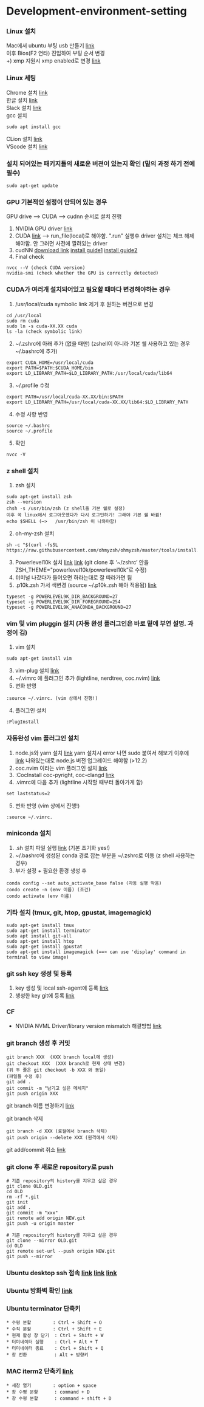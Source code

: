 # Development-environment-setting

### Linux 설치
Mac에서 ubuntu 부팅 usb 만들기 [link](https://lynmp.com/ko/article/roa0ea27bfcdf035b8) \
이후 Bios(F2 연타) 진입하여 부팅 순서 변경 \
+) xmp 지원시 xmp enabled로 변경 [link](https://shine72.tistory.com/18)

### Linux 세팅
Chrome 설치 [link](https://itsfoss.com/install-chrome-ubuntu/) \
한글 설치 [link](https://iworldt.tistory.com/11) \
Slack 설치 [link](https://slack.com/intl/ko-kr/downloads/linux) \
gcc 설치
```
sudo apt install gcc
```
CLion 설치 [link](https://www.jetbrains.com/help/clion/installation-guide.html) \
VScode 설치 [link](https://code.visualstudio.com/docs/setup/linux)

### 설치 되어있는 패키지들의 새로운 버젼이 있는지 확인 (밑의 과정 하기 전에 필수)
```
sudo apt-get update
```
  
### GPU 기본적인 설정이 안되어 있는 경우
GPU drive —> CUDA —> cudnn 순서로 설치 진행
1) NVIDIA GPU driver [link](https://pstudio411.tistory.com/entry/Ubuntu-2004-Nvidia%EB%93%9C%EB%9D%BC%EC%9D%B4%EB%B2%84-%EC%84%A4%EC%B9%98%ED%95%98%EA%B8%B0)
2) CUDA [link](https://developer.nvidia.com/cuda-toolkit-archive) --> run_file(local)로 해야함. ".run" 실행후 driver 설치는 체크 해제해야함. 안 그러면 사전에 깔려있는 driver 
3) cudNN [download link](https://developer.nvidia.com/rdp/cudnn-archive) [install guide1](https://docs.nvidia.com/deeplearning/cudnn/install-guide/index.html) [install guide2](https://kyumdoctor.co.kr/30)
4) Final check
```
nvcc --V (check CUDA version)
nvidia-smi (check whether the GPU is correctly detected)
```

### CUDA가 여러개 설치되어있고 필요할 때마다 변경해야하는 경우
1) /usr/local/cuda symbolic link 제거 후 원하는 버전으로 변경
```
cd /usr/local
sudo rm cuda
sudo ln -s cuda-XX.XX cuda
ls -la (check symbolic link)
```
2) ~/.zshrc에 아래 추가 (없을 때만) (zshell이 아니라 기본 쉘 사용하고 있는 경우 ~/.bashrc에 추가)
```
export CUDA_HOME=/usr/local/cuda
export PATH=$PATH:$CUDA_HOME/bin
export LD_LIBRARY_PATH=$LD_LIBRARY_PATH:/usr/local/cuda/lib64
```
3) ~/.profile 수정
```
export PATH=/usr/local/cuda-XX.XX/bin:$PATH
export LD_LIBRARY_PATH=/usr/local/cuda-XX.XX/lib64:$LD_LIBRARY_PATH
```
4) 수정 사항 반영
```
source ~/.bashrc
source ~/.profile
```
5) 확인
```
nvcc -V
```

### z shell 설치
1) zsh 설치
```
sudo apt-get install zsh
zsh --version
chsh -s /usr/bin/zsh (z shell을 기본 쉘로 설정)
이후 꼭 linux에서 로그아웃했다가 다시 로그인하기! 그래야 기본 쉘 바뀜!
echo $SHELL (—>   /usr/bin/zsh 이 나와야함)
```
2) oh-my-zsh 설치
```
sh -c "$(curl -fsSL https://raw.githubusercontent.com/ohmyzsh/ohmyzsh/master/tools/install.sh)"
```
3) Powerlevel10k 설치 [link](https://velog.io/@t1won/Ubuntu-powerlevel10k-%EC%84%A4%EC%B9%98) [link](https://github.com/romkatv/powerlevel10k#installation)
(git clone 후 ‘~/zshrc’ 안을 ZSH_THEME="powerlevel10k/powerlevel10k”로 수정)
4) 터미널 나갔다가 들어오면 하라는대로 잘 따라가면 됨
5) .p10k.zsh 가서 색변경 (source ~/.p10k.zsh 해야 적용됨) [link](https://github.com/romkatv/powerlevel10k/blob/master/README.md#change-the-color-palette-used-by-your-terminal)
```
typeset -g POWERLEVEL9K_DIR_BACKGROUND=27
typeset -g POWERLEVEL9K_DIR_FOREGROUND=254
typeset -g POWERLEVEL9K_ANACONDA_BACKGROUND=27
```

### vim 및 vim pluggin 설치 (자동 완성 플러그인은 바로 밑에 부연 설명. 과정이 김)
1) vim 설치
```
sudo apt-get install vim
```
3) vim-plug 설치 [link](https://github.com/junegunn/vim-plug/wiki/tutorial)
2) ~/.vimrc 에 플러그인 추가 (lightline, nerdtree, coc.nvim) [link](https://medium.com/@huntie/10-essential-vim-plugins-for-2018-39957190b7a9)
3) 변화 반영
```
:source ~/.vimrc. (vim 상에서 진행!)
```
4) 플러그인 설치 
```
:PlugInstall
```

### 자동완성 vim 플러그인 설치
1) node.js와 yarn 설치 [link](https://blog.system32.kr/205)
yarn 설치시 error 나면 sudo 붙여서 해보기 
이후에 [link](https://jsikim1.tistory.com/158) 나와있는대로 node.js 버전 업그레이드 해야함 (>12.2)
2) coc.nvim 이라는 vim 플러그인 설치 [link](https://github.com/neoclide/coc.nvim)
3) :CocInstall coc-pyright, coc-clangd [link](https://johngrib.github.io/wiki/vim-auto-completion/#cocnvim)
4)  .vimrc에 다음 추가 (lightline 시작할 때부터 돌아가게 함)
```
set laststatus=2
```
5) 변화 반영 (vim 상에서 진행!)
```
:source ~/.vimrc.
```

### miniconda 설치
1) .sh 설치 파일 실행 [link](https://docs.conda.io/en/latest/miniconda.html) (기본 초기화 yes!)
2) ~/.bashrc에 생성된 conda 경로 잡는 부분을 ~/.zshrc로 이동 (z shell 사용하는 경우)
3) 부가 설정 + 필요한 환경 생성 후 
```
conda config --set auto_activate_base false (자동 실행 막음)
condo create -n (env 이름) (조건)
condo activate (env 이름)
```

### 기타 설치 (tmux, git, htop, gpustat, imagemagick)
```
sudo apt-get install tmux
sudo apt-get install terminator
sudo apt install git-all
sudo apt-get install htop
sudo apt-get install gpustat
sudo apt-get install imagemagick (==> can use 'display' command in terminal to view image)
```

### git ssh key 생성 및 등록
1) key 생성 및 local ssh-agent에 등록 [link](https://docs.github.com/en/authentication/connecting-to-github-with-ssh/generating-a-new-ssh-key-and-adding-it-to-the-ssh-agent)
2) 생성한 key git에 등록 [link](https://docs.github.com/en/authentication/connecting-to-github-with-ssh/adding-a-new-ssh-key-to-your-github-account)

### CF
- NVIDIA NVML Driver/library version mismatch 해결방법 [link](https://dfso2222.tistory.com/69)

### git branch 생성 후 커밋
```
git branch XXX  (XXX branch local에 생성)
git checkout XXX  (XXX branch로 현재 상태 변경)
(위 두 줄은 git checkout -b XXX 와 동일)
(파일들 수정 후)
git add .
git commit -m "남기고 싶은 메세지"
git push origin XXX
```
git branch 이름 변경하기 [link](https://thdev.tech/git/2016/12/19/Git-Branch-Name-Change/)

git branch 삭제
```
git branch -d XXX (로컬에서 branch 삭제)
git push origin --delete XXX (원격에서 삭제)
```

git add/commit 취소 [link](https://gmlwjd9405.github.io/2018/05/25/git-add-cancle.html)

### git clone 후 새로운 repository로 push
```
# 기존 repository의 history를 지우고 싶은 경우
git clone OLD.git
cd OLD
rm -rf *.git
git init
git add .
git commit -m "xxx"
git remote add origin NEW.git
git push -u origin master

# 기존 repository의 history를 지우고 싶은 경우
git clone --mirror OLD.git
cd OLD
git remote set-url --push origin NEW.git
git push --mirror
```

### Ubuntu desktop ssh 접속 [link](https://www.digitalocean.com/community/tutorials/how-to-use-ssh-to-connect-to-a-remote-server) [link](https://codechacha.com/ko/ubuntu-install-openssh/) [link](https://www.cyberciti.biz/faq/ubuntu-linux-install-openssh-server/)

### Ubuntu 방화벽 확인 [link](https://m.blog.naver.com/PostView.naver?isHttpsRedirect=true&blogId=adsl6662&logNo=221175610821)

### Ubuntu terminator 단축키
```
* 수평 분할        : Ctrl + Shift + O
* 수직 분할        : Ctrl + Shift + E
* 현재 활성 창 닫기  : Ctrl + Shift + W
* 터미네이터 실행    : Ctrl + Alt + T
* 터미네이터 종료    : Ctrl + Shift + Q
* 창 전환          : Alt + 방향키
```

### MAC iterm2 단축키 [link](http://choesin.com/%ED%82%A4%EB%B3%B4%EB%93%9C-%EB%8B%A8%EC%B6%95%ED%82%A4%EB%A5%BC-%EC%82%AC%EC%9A%A9%ED%95%98%EC%97%AC-mac%EC%97%90%EC%84%9C-%EC%A6%89%EC%8B%9C-%EC%A0%84%EC%B2%B4-%ED%99%94%EB%A9%B4-%ED%84%B0%EB%AF%B8)
```
* 새창 열기        : option + space
* 창 수평 분할      : command + D
* 창 수평 분할      : command + shift + D
```
